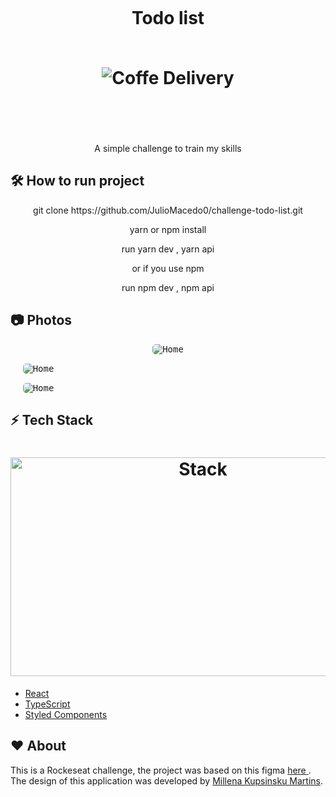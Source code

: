 <h1 align="center">
  <br>
 
 <p>Todo list</p>
   <br>
  <img src="https://i.imgur.com/wYg5hSk.png" alt="Coffe Delivery" >
  <br>
  <br><br>
</h1>



<p align="center">A simple challenge to train my skills</p>

## :hammer_and_wrench: **How to run project**

<p align="center">git clone https://github.com/JulioMacedo0/challenge-todo-list.git</p>
<p align="center">yarn or npm install</p>
<p align="center">run yarn dev , yarn api</p>
<p align="center">or if you use npm </p>
<p align="center">run npm dev , npm api</p>

## :camera: **Photos**

<p align="center">
  <kbd>
    <img  style="border-radius: 5px"  src="https://i.imgur.com/upTHuNY.png" alt="Home ">
  </kbd>
  
  &nbsp;&nbsp;&nbsp;&nbsp;
  <kbd>
    <img  style="border-radius: 5px" src="https://i.imgur.com/E6Ey4BO.png" alt="Home">
  </kbd>
  
  &nbsp;&nbsp;&nbsp;&nbsp;
  <kbd>
   <img  style="border-radius: 5px" src="https://i.imgur.com/Inx1yb7.gif" alt="Home">
  </kbd>
   &nbsp;&nbsp;&nbsp;&nbsp;
</p>

## :zap: **Tech Stack**

<h1 align="center">
  <img src="https://i.imgur.com/aArYMcm.png" alt="Stack" height="350" width="600">
  <br>
</h1>

-   [React](https://pt-br.reactjs.org/)
-   [TypeScript](https://www.typescriptlang.org/docs/)
-   [Styled Components](https://www.styled-components.com/)

## :heart: **About**

<p>

This is a Rockeseat challenge, the project was based on this figma <a href="https://www.figma.com/file/lt3XvppvBe4Kei9bHvuvKP/ToDo-List-(Copy)?node-id=43%3A88"> here <a/>.
The design of this application was developed by [Millena Kupsinsku Martins](https://www.instagram.com/millenakmartins/). <p/>
